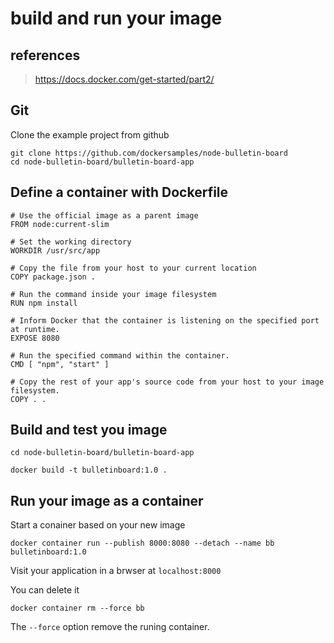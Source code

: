 # build and run your image

## references

> https://docs.docker.com/get-started/part2/

## Git

Clone the example project from github

```
git clone https://github.com/dockersamples/node-bulletin-board
cd node-bulletin-board/bulletin-board-app
```

## Define a container with Dockerfile

```
# Use the official image as a parent image
FROM node:current-slim

# Set the working directory
WORKDIR /usr/src/app

# Copy the file from your host to your current location
COPY package.json .

# Run the command inside your image filesystem
RUN npm install

# Inform Docker that the container is listening on the specified port at runtime.
EXPOSE 8080

# Run the specified command within the container.
CMD [ "npm", "start" ]

# Copy the rest of your app's source code from your host to your image filesystem.
COPY . .
```

## Build and test you image

```
cd node-bulletin-board/bulletin-board-app
```

```
docker build -t bulletinboard:1.0 .
```

## Run your image as a container

Start a conainer based on your new image 

```
docker container run --publish 8000:8080 --detach --name bb bulletinboard:1.0
```

Visit your application in a brwser at `localhost:8000`

You can delete it 

```
docker container rm --force bb
```

The `--force` option remove the runing container.